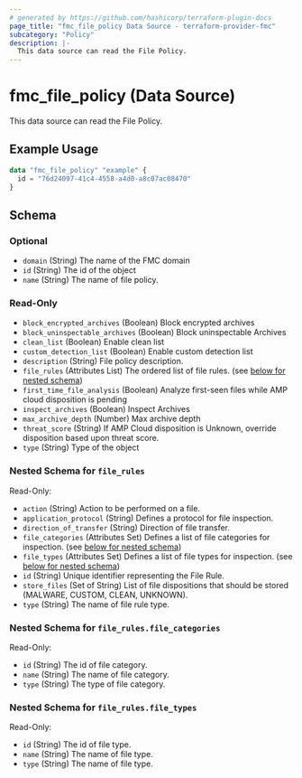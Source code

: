 ```yaml
---
# generated by https://github.com/hashicorp/terraform-plugin-docs
page_title: "fmc_file_policy Data Source - terraform-provider-fmc"
subcategory: "Policy"
description: |-
  This data source can read the File Policy.
---
```


# fmc_file_policy (Data Source)

This data source can read the File Policy.

## Example Usage

```terraform
data "fmc_file_policy" "example" {
  id = "76d24097-41c4-4558-a4d0-a8c07ac08470"
}
```

<!-- schema generated by tfplugindocs -->
## Schema

### Optional

- `domain` (String) The name of the FMC domain
- `id` (String) The id of the object
- `name` (String) The name of file policy.

### Read-Only

- `block_encrypted_archives` (Boolean) Block encrypted archives
- `block_uninspectable_archives` (Boolean) Block uninspectable Archives
- `clean_list` (Boolean) Enable clean list
- `custom_detection_list` (Boolean) Enable custom detection list
- `description` (String) File policy description.
- `file_rules` (Attributes List) The ordered list of file rules. (see [below for nested schema](#nestedatt--file_rules))
- `first_time_file_analysis` (Boolean) Analyze first-seen files while AMP cloud disposition is pending
- `inspect_archives` (Boolean) Inspect Archives
- `max_archive_depth` (Number) Max archive depth
- `threat_score` (String) If AMP Cloud disposition is Unknown, override disposition based upon threat score.
- `type` (String) Type of the object

<a id="nestedatt--file_rules"></a>
### Nested Schema for `file_rules`

Read-Only:

- `action` (String) Action to be performed on a file.
- `application_protocol` (String) Defines a protocol for file inspection.
- `direction_of_transfer` (String) Direction of file transfer.
- `file_categories` (Attributes Set) Defines a list of file categories for inspection. (see [below for nested schema](#nestedatt--file_rules--file_categories))
- `file_types` (Attributes Set) Defines a list of file types for inspection. (see [below for nested schema](#nestedatt--file_rules--file_types))
- `id` (String) Unique identifier representing the File Rule.
- `store_files` (Set of String) List of file dispositions that should be stored (MALWARE, CUSTOM, CLEAN, UNKNOWN).
- `type` (String) The name of file rule type.

<a id="nestedatt--file_rules--file_categories"></a>
### Nested Schema for `file_rules.file_categories`

Read-Only:

- `id` (String) The id of file category.
- `name` (String) The name of file category.
- `type` (String) The type of file category.


<a id="nestedatt--file_rules--file_types"></a>
### Nested Schema for `file_rules.file_types`

Read-Only:

- `id` (String) The id of file type.
- `name` (String) The name of file type.
- `type` (String) The name of file type.
